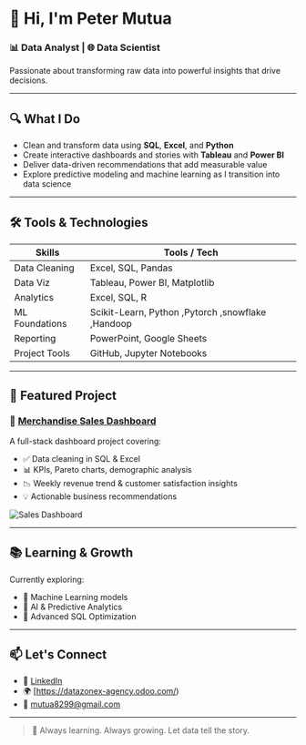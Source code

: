 # 👋 Hi, I'm Peter Mutua

### 📊 Data Analyst | 🌐  Data Scientist  
Passionate about transforming raw data into powerful insights that drive decisions.

---

## 🔍 What I Do
- Clean and transform data using **SQL**, **Excel**, and **Python**
- Create interactive dashboards and stories with **Tableau** and **Power BI**
- Deliver data-driven recommendations that add measurable value
- Explore predictive modeling and machine learning as I transition into data science

---

## 🛠 Tools & Technologies

| Skills           | Tools / Tech |
|------------------|--------------|
| Data Cleaning    | Excel, SQL, Pandas |
| Data Viz         | Tableau, Power BI, Matplotlib |
| Analytics        | Excel, SQL, R |
| ML Foundations   | Scikit-Learn, Python ,Pytorch ,snowflake ,Handoop |
| Reporting        | PowerPoint, Google Sheets |
| Project Tools    | GitHub, Jupyter Notebooks |

---

## 📁 Featured Project

### 🧾 [Merchandise Sales Dashboard](https://github.com/YOUR_GITHUB_USERNAME/YOUR_PROJECT_REPO)

A full-stack dashboard project covering:
- ✅ Data cleaning in SQL & Excel
- 📊 KPIs, Pareto charts, demographic analysis
- 📉 Weekly revenue trend & customer satisfaction insights
- 💡 Actionable business recommendations

![Sales Dashboard](https://user-images.githubusercontent.com/YOUR_ID/your-dashboard-image.png)

---

## 📚 Learning & Growth
Currently exploring:
- 📌 Machine Learning models
- 🤖 AI & Predictive Analytics
- 🧠 Advanced SQL Optimization

---

## 📫 Let's Connect
- 💼 [LinkedIn](https://www.linkedin.com/in/mutua001/)
- 🌍 [https://datazonex-agency.odoo.com/)
- 📧 mutua8299@gmail.com

---

> 🚀 Always learning. Always growing. Let data tell the story.

